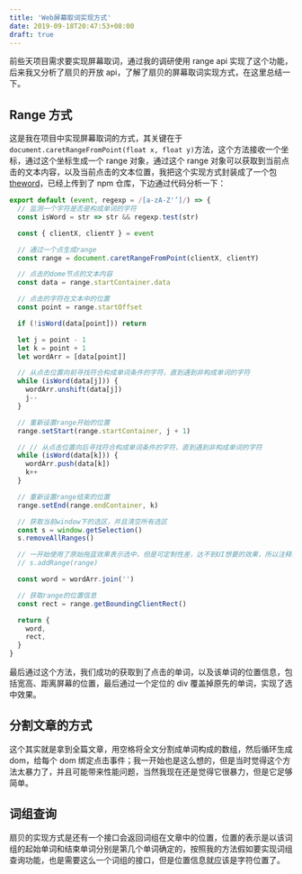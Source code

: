 ```yaml
---
title: 'Web屏幕取词实现方式'
date: 2019-09-18T20:47:53+08:00
draft: true
---
```


前些天项目需求要实现屏幕取词，通过我的调研使用 range api 实现了这个功能，后来我又分析了扇贝的开放 api，了解了扇贝的屏幕取词实现方式，在这里总结一下。

## Range 方式

这是我在项目中实现屏幕取词的方式，其关键在于`document.caretRangeFromPoint(float x, float y)`方法，这个方法接收一个坐标，通过这个坐标生成一个 range 对象，通过这个 range 对象可以获取到当前点击的文本内容，以及当前点击的文本位置，我把这个实现方式封装成了一个包[theword](https://www.npmjs.com/package/theword)，已经上传到了 npm 仓库，下边通过代码分析一下：

```js
export default (event, regexp = /[a-zA-Z'’]/) => {
  // 监测一个字符是否是构成单词的字符
  const isWord = str => str && regexp.test(str)

  const { clientX, clientY } = event

  // 通过一个点生成range
  const range = document.caretRangeFromPoint(clientX, clientY)

  // 点击的dome节点的文本内容
  const data = range.startContainer.data

  // 点击的字符在文本中的位置
  const point = range.startOffset

  if (!isWord(data[point])) return

  let j = point - 1
  let k = point + 1
  let wordArr = [data[point]]

  // 从点击位置向前寻找符合构成单词条件的字符，直到遇到非构成单词的字符
  while (isWord(data[j])) {
    wordArr.unshift(data[j])
    j--
  }

  // 重新设置range开始的位置
  range.setStart(range.startContainer, j + 1)

  // // 从点击位置向后寻找符合构成单词条件的字符，直到遇到非构成单词的字符
  while (isWord(data[k])) {
    wordArr.push(data[k])
    k++
  }

  // 重新设置range结束的位置
  range.setEnd(range.endContainer, k)

  // 获取当前window下的选区，并且清空所有选区
  const s = window.getSelection()
  s.removeAllRanges()

  // 一开始使用了原始拖蓝效果表示选中，但是可定制性差，达不到UI想要的效果，所以注释掉了
  // s.addRange(range)

  const word = wordArr.join('')

  // 获取range的位置信息
  const rect = range.getBoundingClientRect()

  return {
    word,
    rect,
  }
}
```

最后通过这个方法，我们成功的获取到了点击的单词，以及该单词的位置信息，包括宽高、距离屏幕的位置，最后通过一个定位的 div 覆盖掉原先的单词，实现了选中效果。

## 分割文章的方式

这个其实就是拿到全篇文章，用空格将全文分割成单词构成的数组，然后循环生成 dom，给每个 dom 绑定点击事件；我一开始也是这么想的，但是当时觉得这个方法太暴力了，并且可能带来性能问题，当然我现在还是觉得它很暴力，但是它足够简单。

## 词组查询

扇贝的实现方式是还有一个接口会返回词组在文章中的位置，位置的表示是以该词组的起始单词和结束单词分别是第几个单词确定的，按照我的方法假如要实现词组查询功能，也是需要这么一个词组的接口，但是位置信息就应该是字符位置了。
